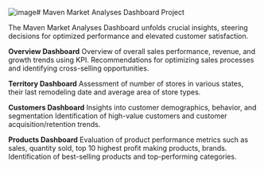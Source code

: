 ![image](https://github.com/falguni2904/Maven-Market-PowerBI-Project/assets/71444769/532891e5-4867-4286-bb68-83c2271be315)# Maven Market Analyses Dashboard Project

The Maven Market Analyses Dashboard unfolds crucial insights, steering decisions for optimized performance and elevated customer satisfaction.

**Overview Dashboard**
Overview of overall sales performance, revenue, and growth trends using KPI.
Recommendations for optimizing sales processes and identifying cross-selling opportunities.

**Territory Dashboard**
Assessment of number of stores in various states, their last remodeling date and average area of store types.

**Customers Dashboard**
Insights into customer demographics, behavior, and segmentation
Identification of high-value customers and customer acquisition/retention trends.

**Products Dashboard**
Evaluation of product performance metrics such as sales, quantity sold, top 10 highest profit making products, brands.
Identification of best-selling products and top-performing categories.








